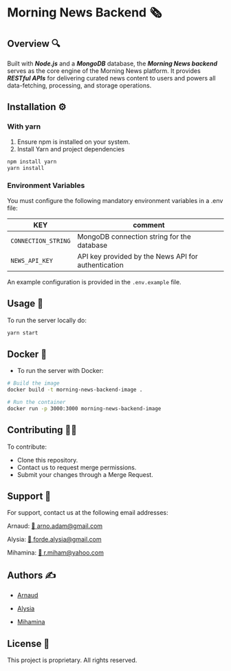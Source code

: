 # Morning News Backend 🗞️

## Overview 🔍

Built with ***Node.js*** and a ***MongoDB*** database, the ***Morning News backend*** serves as the core engine of the Morning News platform. It provides ***RESTful APIs*** for delivering curated news content to users and powers all data-fetching, processing, and storage operations.

## Installation ⚙️
### With yarn
1. Ensure npm is installed on your system.
2. Install Yarn and project dependencies
```sh
npm install yarn
yarn install
```
### Environment Variables
You must configure the following mandatory environment variables in a .env file:

| KEY                 | comment                                               |
|---------------------|-------------------------------------------------------|
| `CONNECTION_STRING` | MongoDB connection string for the database            |
| `NEWS_API_KEY`      | API key provided by the News API for authentication   |

An example configuration is provided in the `.env.example` file.

## Usage 🚀
To run the server locally do:
```sh
yarn start
```

## Docker 🐋
- To run the server with Docker:
```sh
# Build the image
docker build -t morning-news-backend-image .

# Run the container
docker run -p 3000:3000 morning-news-backend-image
```

## Contributing 👩‍🚀
To contribute:

- Clone this repository.
- Contact us to request merge permissions.
- Submit your changes through a Merge Request.

## Support 💁
For support, contact us at the following email addresses:

Arnaud: [📧 arno.adam@gmail.com](mailto:arno.adam@gmail.com)

Alysia: [📧 forde.alysia@gmail.com](mailto:forde.alysia@gmail.com)

Mihamina: [📧 r.miham@yahoo.com](mailto:r.miham@yahoo.com)

## Authors ✍️
- [Arnaud](https://gitlab.com/arno.adam)

- [Alysia](https://gitlab.com/forde.alysia)

- [Mihamina](https://gitlab.com/mihamieat)

## License 📜
This project is proprietary. All rights reserved.
